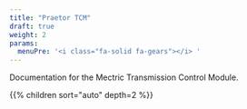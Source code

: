 ```yaml
---
title: "Praetor TCM"
draft: true
weight: 2
params:
  menuPre: '<i class="fa-solid fa-gears"></i> '
---
```


Documentation for the Mectric Transmission Control Module.

{{% children sort="auto" depth=2 %}}